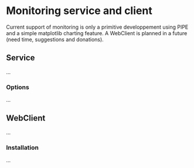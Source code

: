# Monitoring service and client #

Current support of monitoring is only a primitive developpement using PIPE and a simple matplotlib charting feature.
A WebClient is planned in a future (need time, suggestions and donations).

## Service ##

...

### Options ###

...


## WebClient ##

...

### Installation ###

...
